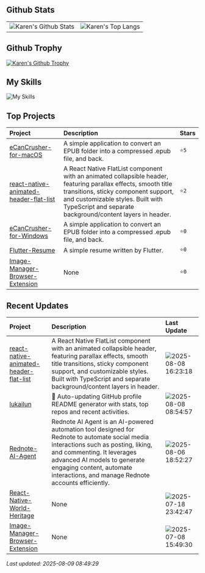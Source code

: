 ## Github Stats

<table>
  <tr>
    <td>
      <img src="https://github-readme-stats.vercel.app/api?username=lukailun&show_icons=true&hide_border=true" alt="Karen's Github Stats" />
    </td>
    <td>
      <img src="https://github-readme-stats.vercel.app/api/top-langs/?username=lukailun&layout=compact&hide_border=true&langs_count=10" alt="Karen's Top Langs" />
    </td>
  </tr>
</table>

## Github Trophy

<p>
  <a href="https://github.com/ryo-ma/github-profile-trophy"><img src="https://github-profile-trophy.vercel.app/?username=lukailun" alt="Karen's Github Trophy" /></a>
</p>

## My Skills

![My Skills](https://skillicons.dev/icons?i=androidstudio,apple,css,dart,flutter,git,github,githubactions,gitlab,gmail,html,js,kotlin,md,nodejs,npm,pinia,pnpm,py,react,reactivex,redux,sqlite,stackoverflow,sentry,swift,tailwind,ts,vscode,vue)

## Top Projects
|Project|Description|Stars|
|:--|:--|:--|
|[eCanCrusher-for-macOS](https://github.com/lukailun/eCanCrusher-for-macOS)|A simple application to convert an EPUB folder into a compressed .epub file, and back.|`⭐5`|
|[react-native-animated-header-flat-list](https://github.com/lukailun/react-native-animated-header-flat-list)|A React Native FlatList component with an animated collapsible header, featuring parallax effects, smooth title transitions, sticky component support, and customizable styles. Built with TypeScript and separate background/content layers in header.|`⭐2`|
|[eCanCrusher-for-Windows](https://github.com/lukailun/eCanCrusher-for-Windows)|A simple application to convert an EPUB folder into a compressed .epub file, and back.|`⭐0`|
|[Flutter-Resume](https://github.com/lukailun/Flutter-Resume)|A simple resume written by Flutter.|`⭐0`|
|[Image-Manager-Browser-Extension](https://github.com/lukailun/Image-Manager-Browser-Extension)|None|`⭐0`|

## Recent Updates
|Project|Description|Last Update|
|:--|:--|:--|
|[react-native-animated-header-flat-list](https://github.com/lukailun/react-native-animated-header-flat-list)|A React Native FlatList component with an animated collapsible header, featuring parallax effects, smooth title transitions, sticky component support, and customizable styles. Built with TypeScript and separate background/content layers in header.|![2025-08-08 16:23:18](https://img.shields.io/badge/2025--08--08-16%3A23%3A18-brightgreen?style=flat-square)|
|[lukailun](https://github.com/lukailun/lukailun)|🔄 Auto-updating GitHub profile README generator with stats, top repos and recent activities.|![2025-08-08 08:54:57](https://img.shields.io/badge/2025--08--08-08%3A54%3A57-brightgreen?style=flat-square)|
|[Rednote-AI-Agent](https://github.com/lukailun/Rednote-AI-Agent)|Rednote AI Agent is an AI-powered automation tool designed for Rednote to automate social media interactions such as posting, liking, and commenting. It leverages advanced AI models to generate engaging content, automate interactions, and manage Rednote accounts efficiently.|![2025-08-06 18:52:27](https://img.shields.io/badge/2025--08--06-18%3A52%3A27-brightgreen?style=flat-square)|
|[React-Native-World-Heritage](https://github.com/lukailun/React-Native-World-Heritage)|None|![2025-07-18 23:42:47](https://img.shields.io/badge/2025--07--18-23%3A42%3A47-brightgreen?style=flat-square)|
|[Image-Manager-Browser-Extension](https://github.com/lukailun/Image-Manager-Browser-Extension)|None|![2025-07-08 15:49:30](https://img.shields.io/badge/2025--07--08-15%3A49%3A30-brightgreen?style=flat-square)|

*Last updated: 2025-08-09 08:49:29*
